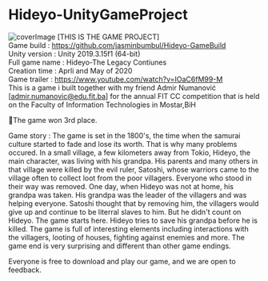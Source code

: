 # Hideyo-UnityGameProject
![coverImage](https://github.com/jasminbumbul/Hideyo-UnityGameProject/blob/master/Hideyo%20-%20The%20Legacy%20Continues/Assets/Textures/CoverImage.png)
[THIS IS THE GAME PROJECT]    
Game build : https://github.com/jasminbumbul/Hideyo-GameBuild   
Unity version : Unity 2019.3.15f1 (64-bit)  
Full game name : Hideyo-The Legacy Contiunes   
Creation time : Aprli and May of 2020  
Game trailer : https://www.youtube.com/watch?v=IOaC6fM99-M  
This is a game i built together with my friend Admir Numanović [admir.numanovic@edu.fit.ba] for the annual FIT CC competition that is held on the Faculty of Information Technologies in Mostar,BiH  

🥉The game won 3rd place.  

Game story : The game is set in the 1800's, the time when the samurai culture started to fade and lose its worth. That is why many problems occured. In a small village, a few kilometers away from Tokio, Hideyo, the main character, was living with his grandpa. His parents and many others in that village were killed by the evil ruler, Satoshi, whose warriors came to the village often to collect loot from the poor villagers. Everyone who stood in their way was removed. One day, when Hideyo was not at home, his grandpa was taken. His grandpa was the leader of the villagers and was helping everyone. Satoshi thought that by removing him, the villagers would give up and continue to be literral slaves to him. But he didn't count on Hideyo. The game starts here. Hideyo tries to save his grandpa before he is killed. The game is full of interesting elements including interactions with the villagers, looting of houses, fighting against enemies and more. The game end is very surprising and different than other game endings.  

Everyone is free to download and play our game, and we are open to feedback.  
